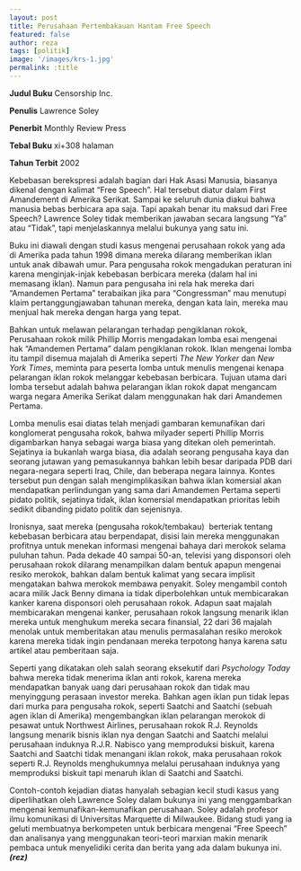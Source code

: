 ```yaml
---
layout: post
title: Perusahaan Pertembakauan Hantam Free Speech
featured: false
author: reza
tags: [politik]
image: '/images/krs-1.jpg'
permalink: :title
---
```


**Judul Buku** Censorship Inc.

**Penulis** Lawrence Soley

**Penerbit** Monthly Review Press

**Tebal Buku** xi+308 halaman

**Tahun Terbit** 2002

Kebebasan berekspresi adalah bagian dari Hak Asasi Manusia, biasanya dikenal dengan kalimat “Free Speech”. Hal tersebut diatur dalam First Amandement di Amerika Serikat. Sampai ke seluruh dunia diakui bahwa manusia bebas berbicara apa saja. Tapi apakah benar itu maksud dari Free Speech? Lawrence Soley tidak memberikan jawaban secara langsung “Ya” atau “Tidak”, tapi menjelaskannya melalui bukunya yang satu ini.

Buku ini diawali dengan studi kasus mengenai perusahaan rokok yang ada di Amerika pada tahun 1998 dimana mereka dilarang memberikan iklan untuk anak dibawah umur. Para pengusaha rokok mengadukan peraturan ini karena menginjak-injak kebebasan berbicara mereka (dalam hal ini memasang iklan). Namun para pengusaha ini rela hak mereka dari “Amandemen Pertama” terabaikan jika para “Congressman” mau menutupi klaim pertanggungjawaban tahunan mereka, dengan kata lain, mereka mau menjual hak mereka dengan harga yang tepat.

Bahkan untuk melawan pelarangan terhadap pengiklanan rokok, Perusahaan rokok milik Phillip Morris mengadakan lomba esai mengenai hak “Amandemen Pertama” dalam pengiklanan rokok. Iklan mengenai lomba itu tampil disemua majalah di Amerika seperti _The New Yorker_ dan _New York Times_, meminta para peserta lomba untuk menulis mengenai kenapa pelarangan iklan rokok melanggar kebebasan berbicara. Tujuan utama dari lomba tersebut adalah bahwa pelarangan iklan rokok dapat mengancam warga negara Amerika Serikat dalam menggunakan hak dari Amandemen Pertama.

Lomba menulis esai diatas telah menjadi gambaran kemunafikan dari konglomerat pengusaha rokok, bahwa milyader seperti Phillip Morris digambarkan hanya sebagai warga biasa yang ditekan oleh pemerintah. Sejatinya ia bukanlah warga biasa, dia adalah seorang pengusaha kaya dan seorang jutawan yang pemasukannya bahkan lebih besar daripada PDB dari negara-negara seperti Iraq, Chile, dan beberapa negara lainnya. Kontes tersebut pun dengan salah mengimplikasikan bahwa iklan komersial akan mendapatkan perlindungan yang sama dari Amandemen Pertama seperti pidato politik, sejatinya tidak, iklan komersial mendapatkan prioritas lebih sedikit dibanding pidato politik dan sejenisnya.

Ironisnya, saat mereka (pengusaha rokok/tembakau)  berteriak tentang kebebasan berbicara atau berpendapat, disisi lain mereka menggunakan profitnya untuk menekan informasi mengenai bahaya dari merokok selama puluhan tahun. Pada dekade 40 sampai 50-an, televisi yang disponsori oleh perusahaan rokok dilarang menampilkan dalam bentuk apapun mengenai resiko merokok, bahkan dalam bentuk kalimat yang secara implisit mengatakan bahwa merokok membawa penyakit. Soley mengambil contoh acara milik Jack Benny dimana ia tidak diperbolehkan untuk membicarakan kanker karena disponsori oleh perusahaan rokok. Adapun saat majalah membicarakan mengenai kanker, perusahaan rokok langsung menarik iklan mereka untuk menghukum mereka secara finansial, 22 dari 36 majalah menolak untuk memberitakan atau menulis permasalahan resiko merokok karena mereka tidak ingin pendanaan mereka terpotong hanya karena satu artikel atau pemberitaan saja.

Seperti yang dikatakan oleh salah seorang eksekutif dari _Psychology Today_ bahwa mereka tidak menerima iklan anti rokok, karena mereka mendapatkan banyak uang dari perusahaan rokok dan tidak mau menyinggung perasaan investor mereka. Bahkan agen iklan pun tidak lepas dari murka para pengusaha rokok, seperti Saatchi and Saatchi (sebuah agen iklan di Amerika) mengembangkan iklan pelarangan merokok di pesawat untuk Northwest Airlines, perusahaan rokok R.J. Reynolds langsung menarik bisnis iklan nya dengan Saatchi and Saatchi melalui perusahaan induknya R.J.R. Nabisco yang memproduksi biskuit, karena Saatchi and Saatchi tidak menangani iklan rokok, maka perusahaan rokok seperti R.J. Reynolds menghukumnya melalui perusahaan induknya yang memproduksi biskuit tapi menaruh iklan di Saatchi and Saatchi.

Contoh-contoh kejadian diatas hanyalah sebagian kecil studi kasus yang diperlihatkan oleh Lawrence Soley dalam bukunya ini yang menggambarkan mengenai kemunafikan-kemunafikan perusahaan. Soley adalah profesor ilmu komunikasi di Universitas Marquette di Milwaukee. Bidang studi yang ia geluti membuatnya berkompeten untuk berbicara mengenai “Free Speech” dan analisanya yang menggunakan teori-teori marxian makin menarik pembaca untuk menyelidiki cerita dan berita yang ada dalam bukunya ini._**(rez)**_
